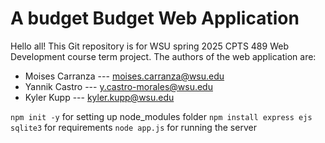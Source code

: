 # A budget Budget Web Application

Hello all! This Git repository is for WSU spring 2025 CPTS 489 Web Development course term project. The authors of the web application are:
* Moises Carranza --- moises.carranza@wsu.edu
* Yannik  Castro --- y.castro-morales@wsu.edu
* Kyler Kupp --- kyler.kupp@wsu.edu

`npm init -y` for setting up node_modules folder
`npm install express ejs sqlite3` for requirements
`node app.js` for running the server